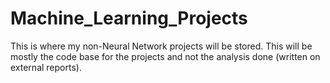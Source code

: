 # Machine_Learning_Projects
This is where my non-Neural Network projects will be stored. This will be mostly the code base for the projects and not the analysis done (written on external reports).
